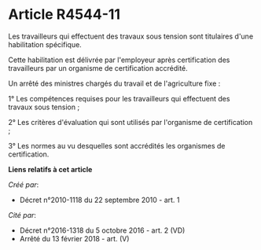 # Article R4544-11

Les travailleurs qui effectuent des travaux sous tension sont titulaires d'une habilitation spécifique. 

Cette habilitation est délivrée par l'employeur après certification des travailleurs par un organisme de certification
accrédité. 

Un arrêté des ministres chargés du travail et de l'agriculture fixe : 

1° Les compétences requises pour les travailleurs qui effectuent des travaux sous tension ; 

2° Les critères d'évaluation qui sont utilisés par l'organisme de certification ; 

3° Les normes au vu desquelles sont accrédités les organismes de certification.

**Liens relatifs à cet article**

_Créé par_:

  - Décret n°2010-1118 du 22 septembre 2010 - art. 1

_Cité par_:

  - Décret n°2016-1318 du 5 octobre 2016 - art. 2 (VD)
  - Arrêté du 13 février 2018 - art. (V)
